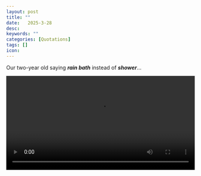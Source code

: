 ```yaml
---
layout: post
title: ""
date:   2025-3-28
desc: 
keywords: ""
categories: [Quotations]
tags: []
icon:
---
```

Our two-year old saying <em><b>rain bath</b></em> instead of <em><b>shower</b></em>...
<br>
<!-- <img src="https://github.com/harrydurbin/harrydurbin.github.io/blob/master/_posts/img/carhole.mp4?raw=true" class = "img-responsive"  /> -->
<video height = "auto" width = "100%" controls><source src="https://github.com/harrydurbin/harrydurbin.github.io/blob/master/_posts/img/carhole.mp4?raw=true" type="video/mp4"> </video>
